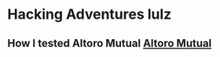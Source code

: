 # Hacking Adventures lulz


## How I tested Altoro Mutual <a href="/Altoro_Mutual.md">Altoro Mutual</a> 

